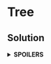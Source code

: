 # Tree
## Solution
<details>
<summary><b>SPOILERS</b></summary>

Make a tree with DFS. You can check the depth and the parent of every vertex with DFS.
</details>

